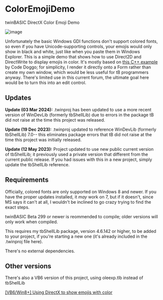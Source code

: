 # ColorEmojiDemo
twinBASIC DirectX Color Emoji Demo

![image](https://github.com/fafalone/ColorEmojiDemo/assets/7834493/eb559c48-a58c-4d63-a4bf-084552cbd274)

Unfortunately the basic Windows GDI functions don't support colored fonts, so even if you have Unicode-supporting controls, your emojis would only show in black and white, just like when you paste them in Windows Explorer. This is a simple demo that shows how to use Direct2D and DirectWrite to display emojis in color. It's mostly based on [this C++ example](https://stackoverflow.com/a/71640767/6065864) by Code Doggo; for simplicity, I render it directly onto a Form rather than create my own window, which would be less useful for tB programmers anyway. There's limited use in this current forum, the ultimate goal here would be to turn this into an edit control.

## Updates

**Update (03 Mar 2024):** .twinproj has been updated to use a more recent version of WinDevLib (formerly tbShellLib) due to errors in the package tB did not raise at the time this project was released.

**Update (19 Dec 2023):** .twinproj updated to reference WinDevLib (formerly tbShellLib) 7.0-- this eliminates package errors that tB did not raise at the time this project was initially released.

**Update (12 May 2023):** Project updated to use new public current version of tbShellLib; it previously used a private version that different from the current public release. If you had issues with this in a new project, simply update the tbShellLib reference.

## Requirements

Officially, colored fonts are only supported on Windows 8 and newer. If you have the proper updates installed, it *may* work on 7, but if it doesn't, since MS says it can't at all, I wouldn't be inclined to go crazy trying to find the exact steps.

twinBASIC Beta 299 or newer is reommended to compile; older versions will only work when compiled.

This requires my tbShellLib package, version 4.6.142 or higher, to be added to your project, if you're starting a new one (it's already included in the .twinproj file here). 

There's no external dependencies.

## Other versions

There's also a VB6 version of this project, using oleexp.tlb instead of tbShellLib

[[VB6/Win8+] Using DirectX to show emojis with color](https://www.vbforums.com/showthread.php?899901-VB6-Win8-Using-DirectX-to-show-emojis-with-color)
